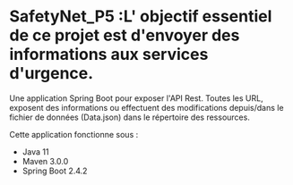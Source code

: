 # SafetyNet_P5 :L' objectif essentiel de ce projet est d'envoyer des informations aux services d'urgence.

Une application Spring Boot pour exposer l'API Rest. Toutes les URL, exposent des informations ou effectuent des modifications 
depuis/dans le fichier de données (Data.json) dans le répertoire des ressources.

Cette application fonctionne sous :
- Java 11
- Maven 3.0.0
- Spring Boot 2.4.2


